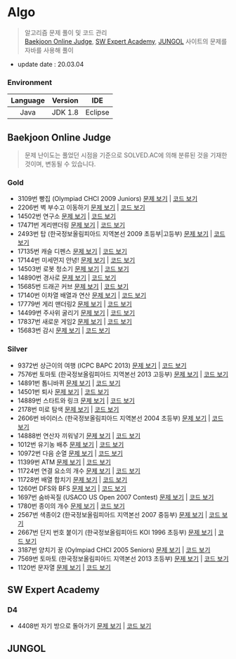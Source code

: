 # Algo
>알고리즘 문제 풀이 및 코드 관리  
>[Baekjoon Online Judge](https://www.acmicpc.net/), [SW Expert Academy](https://swexpertacademy.com/main/main.do), [JUNGOL](http://www.jungol.co.kr/) 사이트의 문제를 자바를 사용해 풀이
* update date : 20.03.04

### Environment
|Language|Version|IDE|
|:---:|:---:|:---:|
|Java|JDK 1.8|Eclipse|


## Baekjoon Online Judge
> 문제 난이도는 풀었던 시점을 기준으로 SOLVED.AC에 의해 분류된 것을 기재한 것이며, 변동될 수 있습니다.

### Gold
* 3109번 빵집 (Olympiad CHCI 2009 Juniors) [문제 보기](https://www.acmicpc.net/problem/3109) | [코드 보기](https://github.com/rodash3/Algo/blob/master/baekjoon/gold/BJ_3109_G2_%EB%B9%B5%EC%A7%91.java)
* 2206번 벽 부수고 이동하기 [문제 보기](https://www.acmicpc.net/problem/2206) | [코드 보기](https://github.com/rodash3/Algo/blob/master/baekjoon/gold/BJ_2206_G4_%EB%B2%BD%EB%B6%80%EC%88%98%EA%B3%A0%EC%9D%B4%EB%8F%99%ED%95%98%EA%B8%B0.java)
* 14502번 연구소 [문제 보기](https://www.acmicpc.net/problem/14502) | [코드 보기](https://github.com/rodash3/Algo/blob/master/baekjoon/gold/BJ_14502_G5_%EC%97%B0%EA%B5%AC%EC%86%8C.java)
* 17471번 게리맨더링 [문제 보기](https://www.acmicpc.net/problem/17471) | [코드 보기](https://github.com/rodash3/Algo/blob/master/baekjoon/gold/BJ_17471_G5_%EA%B2%8C%EB%A6%AC%EB%A7%A8%EB%8D%94%EB%A7%81.java)
* 2493번 탑 (한국정보올림피아드 지역본선 2009 초등부|고등부) [문제 보기](https://www.acmicpc.net/problem/2493) | [코드 보기](https://github.com/rodash3/Algo/blob/master/baekjoon/gold/BJ_2493_G5_%ED%83%91.java)
* 17135번 캐슬 디펜스 [문제 보기](https://www.acmicpc.net/problem/17135) | [코드 보기](https://github.com/rodash3/Algo/blob/master/baekjoon/gold/BJ_17135_G4_%EC%BA%90%EC%8A%AC%EB%94%94%ED%8E%9C%EC%8A%A4.java)
* 17144번 미세먼지 안녕! [문제 보기](https://www.acmicpc.net/problem/17144) | [코드 보기](https://github.com/rodash3/Algo/blob/master/baekjoon/gold/BJ_17144_G5_%EB%AF%B8%EC%84%B8%EB%A8%BC%EC%A7%80%EC%95%88%EB%85%95.java)
* 14503번 로봇 청소기 [문제 보기](https://www.acmicpc.net/problem/14503) | [코드 보기](https://github.com/rodash3/Algo/blob/master/baekjoon/gold/BJ_14503_G5_%EB%A1%9C%EB%B4%87%EC%B2%AD%EC%86%8C%EA%B8%B0.java)
* 14890번 경사로 [문제 보기](https://www.acmicpc.net/problem/14890) | [코드 보기](https://github.com/rodash3/Algo/blob/master/baekjoon/gold/BJ_14890_G4_%EA%B2%BD%EC%82%AC%EB%A1%9C.java)
* 15685번 드래곤 커브 [문제 보기](https://www.acmicpc.net/problem/15685) | [코드 보기](https://github.com/rodash3/Algo/blob/master/baekjoon/gold/BJ_15685_G4_%EB%93%9C%EB%9E%98%EA%B3%A4%EC%BB%A4%EB%B8%8C.java)
* 17140번 이차열 배열과 연산 [문제 보기](https://www.acmicpc.net/problem/17140) | [코드 보기](https://github.com/rodash3/Algo/blob/master/baekjoon/gold/BJ_17140_G4_%EC%9D%B4%EC%B0%A8%EC%97%B4%EB%B0%B0%EC%97%B4%EA%B3%BC%EC%97%B0%EC%82%B0.java)
* 17779번 게리 맨더링2 [문제 보기](https://www.acmicpc.net/problem/17779) | [코드 보기](https://github.com/rodash3/Algo/blob/master/baekjoon/gold/BJ_17779_G4_%EA%B2%8C%EB%A6%AC%EB%A7%A8%EB%8D%94%EB%A7%812.java)
* 14499번 주사위 굴리기 [문제 보기](https://www.acmicpc.net/problem/14499) | [코드 보기](https://github.com/rodash3/Algo/blob/master/baekjoon/gold/BJ_14499_G5_%EC%A3%BC%EC%82%AC%EC%9C%84%EA%B5%B4%EB%A6%AC%EA%B8%B0.java)
* 17837번 새로운 게임2 [문제 보기](https://www.acmicpc.net/problem/17837) | [코드 보기](https://github.com/rodash3/Algo/blob/master/baekjoon/gold/BJ_17837_G2_%EC%83%88%EB%A1%9C%EC%9A%B4%EA%B2%8C%EC%9E%842.java)
* 15683번 감시 [문제 보기](https://www.acmicpc.net/problem/15683) | [코드 보기](https://github.com/rodash3/Algo/blob/master/baekjoon/gold/BJ_15683_G5_%EA%B0%90%EC%8B%9C.java)


### Silver
* 9372번 상근이의 여행 (ICPC BAPC 2013) [문제 보기](https://www.acmicpc.net/problem/9372) | [코드 보기](https://github.com/rodash3/Algo/blob/master/baekjoon/silver/BJ_9372_S3_%EC%83%81%EA%B7%BC%EC%9D%B4%EC%9D%98%EC%97%AC%ED%96%89.java)
* 7576번 토마토 (한국정보올림피아드 지역본선 2013 고등부) [문제 보기](https://www.acmicpc.net/problem/7576) | [코드 보기](https://github.com/rodash3/Algo/blob/master/baekjoon/silver/BJ_7576_S1_%ED%86%A0%EB%A7%88%ED%86%A0.java)
* 14891번 톱니바퀴 [문제 보기](https://www.acmicpc.net/problem/14891) | [코드 보기](https://github.com/rodash3/Algo/blob/master/baekjoon/silver/BJ_14891_S1_%ED%86%B1%EB%8B%88%EB%B0%94%ED%80%B4.java)
* 14501번 퇴사 [문제 보기](https://www.acmicpc.net/problem/14501) | [코드 보기](https://github.com/rodash3/Algo/blob/master/baekjoon/silver/BJ_14501_S4_%ED%87%B4%EC%82%AC.java)
* 14889번 스타트와 링크 [문제 보기](https://www.acmicpc.net/problem/14889) | [코드 보기](https://github.com/rodash3/Algo/blob/master/baekjoon/silver/BJ_14889_S3_%EC%8A%A4%ED%83%80%ED%8A%B8%EC%99%80%EB%A7%81%ED%81%AC.java)
* 2178번 미로 탐색 [문제 보기](https://www.acmicpc.net/problem/2178) | [코드 보기](https://github.com/rodash3/Algo/blob/master/baekjoon/silver/BJ_2178_S1_%EB%AF%B8%EB%A1%9C%ED%83%90%EC%83%89.java)
* 2606번 바이러스 (한국정보올림피아드 지역본선 2004 초등부) [문제 보기](https://www.acmicpc.net/problem/2606) | [코드 보기](https://github.com/rodash3/Algo/blob/master/baekjoon/silver/BJ_2606_S2_%EB%B0%94%EC%9D%B4%EB%9F%AC%EC%8A%A4.java)
* 14888번 연산자 끼워넣기 [문제 보기](https://www.acmicpc.net/problem/14888) | [코드 보기](https://github.com/rodash3/Algo/blob/master/baekjoon/silver/BJ_14888_S1_%EC%97%B0%EC%82%B0%EC%9E%90%EB%81%BC%EC%9B%8C%EB%84%A3%EA%B8%B0.java)
* 1012번 유기농 배추 [문제 보기](https://www.acmicpc.net/problem/1012) | [코드 보기](https://github.com/rodash3/Algo/blob/master/baekjoon/silver/BJ_1012_S1_%EC%9C%A0%EA%B8%B0%EB%86%8D%EB%B0%B0%EC%B6%94.java)
* 10972번 다음 순열 [문제 보기](https://www.acmicpc.net/problem/10972) | [코드 보기](https://github.com/rodash3/Algo/blob/master/baekjoon/silver/BJ_10972_S4_%EB%8B%A4%EC%9D%8C%EC%88%9C%EC%97%B4.java)
* 11399번 ATM [문제 보기](https://www.acmicpc.net/problem/11399) | [코드 보기](https://github.com/rodash3/Algo/blob/master/baekjoon/silver/BJ_11399_S3_ATM.java)
* 11724번 연결 요소의 개수 [문제 보기](https://www.acmicpc.net/problem/11724) | [코드 보기](https://github.com/rodash3/Algo/blob/master/baekjoon/silver/BJ_11724_S3_%EC%97%B0%EA%B2%B0%EC%9A%94%EC%86%8C%EC%9D%98%EA%B0%9C%EC%88%98.java)
* 11728번 배열 합치기 [문제 보기](https://www.acmicpc.net/problem/11728) | [코드 보기](https://github.com/rodash3/Algo/blob/master/baekjoon/silver/BJ_11728_S5_%EB%B0%B0%EC%97%B4%ED%95%A9%EC%B9%98%EA%B8%B0.java)
* 1260번 DFS와 BFS [문제 보기](https://www.acmicpc.net/problem/1260) | [코드 보기](https://github.com/rodash3/Algo/blob/master/baekjoon/silver/BJ_1260_S1_DFS%EC%99%80BFS.java)
* 1697번 숨바꼭질 (USACO US Open 2007 Contest) [문제 보기](https://www.acmicpc.net/problem/1697) | [코드 보기](https://github.com/rodash3/Algo/blob/master/baekjoon/silver/BJ_1697_S1_%EC%88%A8%EB%B0%94%EA%BC%AD%EC%A7%88.java)
* 1780번 종이의 개수 [문제 보기](https://www.acmicpc.net/problem/1780) | [코드 보기](https://github.com/rodash3/Algo/blob/master/baekjoon/silver/BJ_1780_S2_%EC%A2%85%EC%9D%B4%EC%9D%98%EA%B0%9C%EC%88%98.java)
* 2567번 색종이2 (한국정보올림피아드 지역본선 2007 중등부) [문제 보기](https://www.acmicpc.net/problem/2567) | [코드 보기](https://github.com/rodash3/Algo/blob/master/baekjoon/silver/BJ_2567_S5_%EC%83%89%EC%A2%85%EC%9D%B42.java)
* 2667번 단지 번호 붙이기 (한국정보올림피아드 KOI 1996 초등부) [문제 보기](https://www.acmicpc.net/problem/2667) | [코드 보기](https://github.com/rodash3/Algo/blob/master/baekjoon/silver/BJ_2667_S1_%EB%8B%A8%EC%A7%80%EB%B2%88%ED%98%B8%EB%B6%99%EC%9D%B4%EA%B8%B0.java)
* 3187번 양치기 꿍 (Oylmpiad CHCI 2005 Seniors) [문제 보기](https://www.acmicpc.net/problem/3187) | [코드 보기](https://github.com/rodash3/Algo/blob/master/baekjoon/silver/BJ_3187_S2_%EC%96%91%EC%B9%98%EA%B8%B0%EA%BF%8D.java)
* 7569번 토마토 (한국정보올림피아드 지역본선 2013 초등부) [문제 보기](https://www.acmicpc.net/problem/7569) | [코드 보기](https://github.com/rodash3/Algo/blob/master/baekjoon/silver/BJ_7569_S1_3%EC%B0%A8%EC%9B%90%ED%86%A0%EB%A7%88%ED%86%A0.java)
* 1120번 문자열 [문제 보기](https://www.acmicpc.net/problem/1120) | [코드 보기](https://github.com/rodash3/Algo/blob/master/baekjoon/silver/BJ_1120_S4_%EB%AC%B8%EC%9E%90%EC%97%B4.java)


## SW Expert Academy
### D4
* 4408번 자기 방으로 돌아가기 [문제 보기](https://swexpertacademy.com/main/code/problem/problemDetail.do?contestProbId=AWNcJ2sapZMDFAV8&categoryId=AWNcJ2sapZMDFAV8&categoryType=CODE&&&) | [코드 보기](https://github.com/rodash3/Algo/blob/master/swea/D4/SWEA_4408_D4_%EC%9E%90%EA%B8%B0%EB%B0%A9%EC%9C%BC%EB%A1%9C%EB%8F%8C%EC%95%84%EA%B0%80%EA%B8%B0.java)


## JUNGOL

